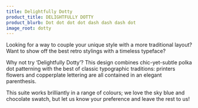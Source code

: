 ```yaml
---
title: Delightfully Dotty
product_title: DELIGHTFULLY DOTTY
product_blurb: Dot dot dot dot dash dash dash dot
image_root: dotty
---
```


Looking for a way to couple your unique style with a more traditional layout? Want to show off the best retro stylings with a timeless typeface?

Why not try ‘Delightfully Dotty’? This design combines chic-yet-subtle polka dot patterning with the best of classic typographic traditions: printers flowers and copperplate lettering are all contained in an elegant parenthesis.

This suite works brilliantly in a range of colours; we love the sky blue and chocolate swatch, but let us know your preference and leave the rest to us!
